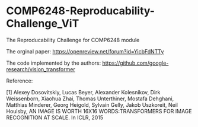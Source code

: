 # COMP6248-Reproducability-Challenge_ViT
The Reproducability Challenge for COMP6248 module

The orginal paper: https://openreview.net/forum?id=YicbFdNTTy

The code implemented by the authors: https://github.com/google-research/vision_transformer


Reference:

[1] Alexey Dosovitskiy, Lucas Beyer, Alexander Kolesnikov, Dirk Weissenborn, Xiaohua Zhai, Thomas Unterthiner, Mostafa Dehghani, Matthias Minderer,
Georg Heigold, Sylvain Gelly, Jakob Uszkoreit, Neil Houlsby, AN IMAGE IS WORTH 16X16 WORDS:TRANSFORMERS FOR IMAGE RECOGNITION AT SCALE. In ICLR, 2015

